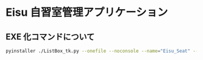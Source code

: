 # Eisu 自習室管理アプリケーション

## EXE 化コマンドについて

```bash
pyinstaller ./ListBox_tk.py --onefile --noconsole --name="Eisu_Seat" --hidden-import="openpyxl,pkg_resources.py2_warn,importlib"
```